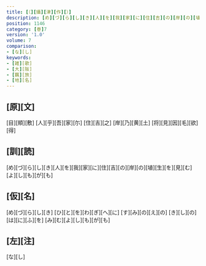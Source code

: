 ```yaml
---
title: [（][攝][津][作][）]
description: [め][づ][ら][し][き][人][を][我][家][に][住][吉][の][岸][の][埴][生][を][見][む][よ][し][も][が][も]
position: 1146
category: [巻]7
version: '1.0'
volume: 7
comparison:
- [な][し]
keywords:
- [雑][歌]
- [大][阪]
- [羈][旅]
- [地][名]
---
```


## [原][文]

[目][頬][敷] [人][乎][吾][家][尓] [住][吉][之] [岸][乃][黄][土] [将][見][因][毛][欲][得]

## [訓][読]

[め][づ][ら][し][き][人][を][我][家][に][住][吉][の][岸][の][埴][生][を][見][む][よ][し][も][が][も]

## [仮][名]

[め][づ][ら][し][き] [ひ][と][を][わ][ぎ][へ][に] [す][み][の][え][の] [き][し][の][は][に][ふ][を] [み][む][よ][し][も][が][も]

## [左][注]

[な][し]
